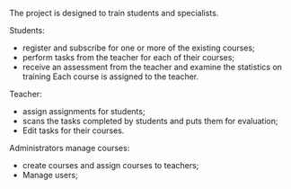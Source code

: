 The project is designed to train students and specialists.

Students:
- register and subscribe for one or more of the existing courses;
- perform tasks from the teacher for each of their courses;
- receive an assessment from the teacher and examine the statistics on training
Each course is assigned to the teacher.

Teacher:
- assign assignments for students;
- scans the tasks completed by students and puts them for evaluation;
- Edit tasks for their courses.

Administrators manage courses:
- create courses and assign courses to teachers;
- Manage users;
